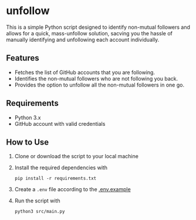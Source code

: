 # unfollow

This is a simple Python script designed to identify non-mutual followers
and allows for a quick, mass-unfollow solution, sacving you the hassle
of manually identifying and unfollowing each account individually.

## Features

* Fetches the list of GitHub accounts that you are following.
* Identifies the non-mutual followers who are not following you back.
* Provides the option to unfollow all the non-mutual followers in one go.

## Requirements

* Python 3.x
* GitHub account with valid credentials

## How to Use

1. Clone or download the script to your local machine

2. Install the required dependencies with 

    ```terminal
    pip install -r requirements.txt
    ```

3. Create a `.env` file according to the [.env.example](/.env.example)

4. Run the script with 

    ```terminal
    python3 src/main.py
    ```
